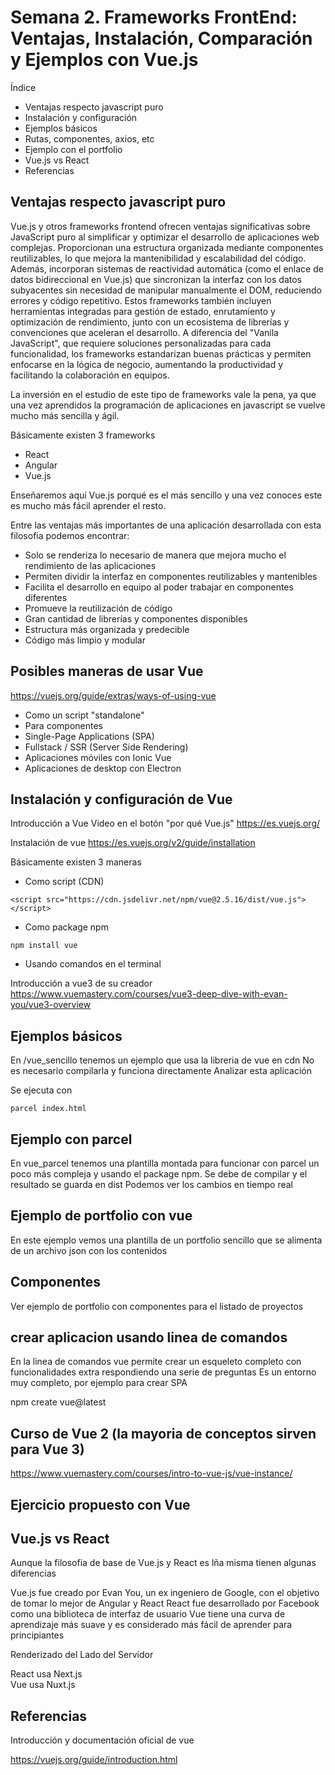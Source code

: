 # Semana 2. Frameworks FrontEnd: Ventajas, Instalación, Comparación y Ejemplos con Vue.js

Índice

- Ventajas respecto javascript puro
- Instalación y configuración
- Ejemplos básicos
- Rutas, componentes, axios, etc
- Ejemplo con el portfolio
- Vue.js vs React
- Referencias

## Ventajas respecto javascript puro

Vue.js y otros frameworks frontend ofrecen ventajas significativas sobre JavaScript puro al simplificar y optimizar el desarrollo de aplicaciones web complejas. Proporcionan una estructura organizada mediante componentes reutilizables, lo que mejora la mantenibilidad y escalabilidad del código. Además, incorporan sistemas de reactividad automática (como el enlace de datos bidireccional en Vue.js) que sincronizan la interfaz con los datos subyacentes sin necesidad de manipular manualmente el DOM, reduciendo errores y código repetitivo. Estos frameworks también incluyen herramientas integradas para gestión de estado, enrutamiento y optimización de rendimiento, junto con un ecosistema de librerías y convenciones que aceleran el desarrollo. A diferencia del "Vanila JavaScript", que requiere soluciones personalizadas para cada funcionalidad, los frameworks estandarizan buenas prácticas y permiten enfocarse en la lógica de negocio, aumentando la productividad y facilitando la colaboración en equipos.

La inversión en el estudio de este tipo de frameworks vale la pena, ya que una vez aprendidos la programación de aplicaciones en javascript se vuelve mucho más sencilla y ágil.

Básicamente existen 3 frameworks

- React
- Angular
- Vue.js  

Enseñaremos aquí Vue.js porqué es el más sencillo y una vez conoces este es mucho más fácil aprender el resto.

Entre las ventajas más importantes de una aplicación desarrollada con esta filosofia podemos encontrar:

- Solo se renderiza lo necesario de manera que mejora mucho el rendimiento de las aplicaciones
- Permiten dividir la interfaz en componentes reutilizables y mantenibles
- Facilita el desarrollo en equipo al poder trabajar en componentes diferentes
- Promueve la reutilización de código
- Gran cantidad de librerías y componentes disponibles
- Estructura más organizada y predecible
- Código más limpio y modular

## Posibles maneras de usar Vue

https://vuejs.org/guide/extras/ways-of-using-vue

- Como un script "standalone"
- Para componentes
- Single-Page Applications (SPA)
- Fullstack / SSR (Server Side Rendering)
- Aplicaciones móviles con Ionic Vue
- Aplicaciones de desktop con Electron

## Instalación y configuración de Vue


Introducción a Vue
Video en el botón "por qué Vue.js"
https://es.vuejs.org/

Instalación de vue 
https://es.vuejs.org/v2/guide/installation

Básicamente existen 3 maneras

- Como script (CDN)

```
<script src="https://cdn.jsdelivr.net/npm/vue@2.5.16/dist/vue.js"></script>
```

- Como package npm

```
npm install vue
```


- Usando comandos en el terminal

Introducción a vue3 de su creador
https://www.vuemastery.com/courses/vue3-deep-dive-with-evan-you/vue3-overview



## Ejemplos básicos

En /vue_sencillo tenemos un ejemplo que usa la libreria de vue en cdn
No es necesario compilarla y funciona directamente 
Analizar esta aplicación

Se ejecuta con 

```
parcel index.html
```


## Ejemplo con parcel

En vue_parcel tenemos una plantilla montada para funcionar con parcel un poco más compleja y usando el package npm.
Se debe de compilar y el resultado se guarda en dist 
Podemos ver los cambios en tiempo real

## Ejemplo de portfolio con vue 

En este ejemplo vemos una plantilla de un portfolio sencillo que se alimenta de un archivo json con los contenidos


## Componentes 

Ver ejemplo de portfolio con componentes para el listado de proyectos



## crear aplicacion usando linea de comandos 

En la linea de comandos vue permite crear un esqueleto completo con funcionalidades extra respondiendo una serie de preguntas
Es un entorno muy completo, por ejemplo para crear SPA


npm create vue@latest


## Curso de Vue 2 (la mayoria de conceptos sirven para Vue 3)

https://www.vuemastery.com/courses/intro-to-vue-js/vue-instance/


## Ejercicio propuesto con Vue


## Vue.js vs React


Aunque la filosofia de base de Vue.js y React es lña misma tienen algunas diferencias

Vue.js fue creado por Evan You, un ex ingeniero de Google, con el objetivo de tomar lo mejor de Angular y React
React fue desarrollado por Facebook como una biblioteca de interfaz de usuario
Vue tiene una curva de aprendizaje más suave y es considerado más fácil de aprender para principiantes

Renderizado del Lado del Servidor

React usa Next.js  
Vue usa Nuxt.js

## Referencias 

Introducción y documentación oficial de vue 

https://vuejs.org/guide/introduction.html
